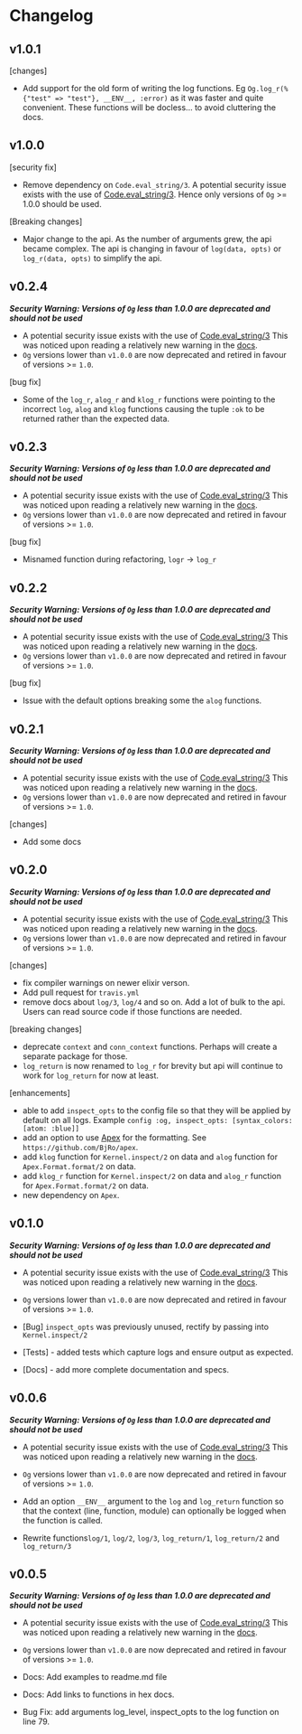 # Changelog

## v1.0.1

[changes]
- Add support for the old form of writing the log functions. Eg `Og.log_r(%{"test" => "test"}, __ENV__, :error)`
as it was faster and quite convenient. These functions will be docless... to avoid cluttering the docs.


## v1.0.0

[security fix]
  - Remove dependency on `Code.eval_string/3`. A potential security issue exists with the use of
[Code.eval_string/3](https://github.com/elixir-lang/elixir/commit/f1daca5be78e6a466745ba2cdc66d9787c3cf47f#diff-da151e1c1d9b535259a2385407272c9eR107).
Hence only versions of `Og` >= 1.0.0 should be used.

[Breaking changes]
  - Major change to the api. As the number of arguments grew, the api became complex.
  The api is changing in favour of `log(data, opts)` or `log_r(data, opts)` to simplify the api.



## v0.2.4

***Security Warning: Versions of `Og` less than 1.0.0 are deprecated and should not be used***

- A potential security issue exists with the use of
[Code.eval_string/3](https://github.com/elixir-lang/elixir/commit/f1daca5be78e6a466745ba2cdc66d9787c3cf47f#diff-da151e1c1d9b535259a2385407272c9eR107)
This was noticed upon reading a relatively new warning in the
[docs]((https://github.com/elixir-lang/elixir/commit/f1daca5be78e6a466745ba2cdc66d9787c3cf47f#diff-da151e1c1d9b535259a2385407272c9eR107)).
- `Og` versions lower than `v1.0.0` are now deprecated and retired in favour of versions >= `1.0`.

[bug fix]

- Some of the `log_r`, `alog_r` and `klog_r` functions were pointing to the
 incorrect `log`, `alog` and `klog` functions causing the tuple `:ok` to be returned rather than
 the expected data.


## v0.2.3

***Security Warning: Versions of `Og` less than 1.0.0 are deprecated and should not be used***

- A potential security issue exists with the use of
[Code.eval_string/3](https://github.com/elixir-lang/elixir/commit/f1daca5be78e6a466745ba2cdc66d9787c3cf47f#diff-da151e1c1d9b535259a2385407272c9eR107)
This was noticed upon reading a relatively new warning in the
[docs]((https://github.com/elixir-lang/elixir/commit/f1daca5be78e6a466745ba2cdc66d9787c3cf47f#diff-da151e1c1d9b535259a2385407272c9eR107)).
- `Og` versions lower than `v1.0.0` are now deprecated and retired in favour of versions >= `1.0`.

[bug fix]

- Misnamed function during refactoring, `logr` -> `log_r`


## v0.2.2

***Security Warning: Versions of `Og` less than 1.0.0 are deprecated and should not be used***

- A potential security issue exists with the use of
[Code.eval_string/3](https://github.com/elixir-lang/elixir/commit/f1daca5be78e6a466745ba2cdc66d9787c3cf47f#diff-da151e1c1d9b535259a2385407272c9eR107)
This was noticed upon reading a relatively new warning in the
[docs]((https://github.com/elixir-lang/elixir/commit/f1daca5be78e6a466745ba2cdc66d9787c3cf47f#diff-da151e1c1d9b535259a2385407272c9eR107)).
- `Og` versions lower than `v1.0.0` are now deprecated and retired in favour of versions >= `1.0`.

[bug fix]

- Issue with the default options breaking some the `alog` functions.


## v0.2.1

***Security Warning: Versions of `Og` less than 1.0.0 are deprecated and should not be used***

- A potential security issue exists with the use of
[Code.eval_string/3](https://github.com/elixir-lang/elixir/commit/f1daca5be78e6a466745ba2cdc66d9787c3cf47f#diff-da151e1c1d9b535259a2385407272c9eR107)
This was noticed upon reading a relatively new warning in the
[docs]((https://github.com/elixir-lang/elixir/commit/f1daca5be78e6a466745ba2cdc66d9787c3cf47f#diff-da151e1c1d9b535259a2385407272c9eR107)).
- `Og` versions lower than `v1.0.0` are now deprecated and retired in favour of versions >= `1.0`.

[changes]

- Add some docs

## v0.2.0

***Security Warning: Versions of `Og` less than 1.0.0 are deprecated and should not be used***

- A potential security issue exists with the use of
[Code.eval_string/3](https://github.com/elixir-lang/elixir/commit/f1daca5be78e6a466745ba2cdc66d9787c3cf47f#diff-da151e1c1d9b535259a2385407272c9eR107)
This was noticed upon reading a relatively new warning in the
[docs]((https://github.com/elixir-lang/elixir/commit/f1daca5be78e6a466745ba2cdc66d9787c3cf47f#diff-da151e1c1d9b535259a2385407272c9eR107)).
- `Og` versions lower than `v1.0.0` are now deprecated and retired in favour of versions >= `1.0`.

[changes]
- fix compiler warnings on newer elixir verson.
- Add pull request for `travis.yml`
- remove docs about `log/3`, `log/4` and so on. Add a lot of bulk to the api.
Users can read source code if those functions are needed.

[breaking changes]
- deprecate `context` and `conn_context` functions. Perhaps will create a separate
package for those.
- `log_return` is now renamed to `log_r` for brevity but api will continue to work for
`log_return` for now at least.

[enhancements]
- able to add `inspect_opts` to the config file so that they will be applied by default on
all logs. Example `config :og, inspect_opts: [syntax_colors: [atom: :blue]]`
- add an option to use [Apex](https://github.com/BjRo/apex) for the formatting. See `https://github.com/BjRo/apex`.
- add `klog` function for `Kernel.inspect/2` on data and `alog` function for `Apex.Format.format/2` on data.
- add `klog_r` function for `Kernel.inspect/2` on data and `alog_r` function for `Apex.Format.format/2` on data.
- new dependency on `Apex`.


## v0.1.0

***Security Warning: Versions of `Og` less than 1.0.0 are deprecated and should not be used***

- A potential security issue exists with the use of
[Code.eval_string/3](https://github.com/elixir-lang/elixir/commit/f1daca5be78e6a466745ba2cdc66d9787c3cf47f#diff-da151e1c1d9b535259a2385407272c9eR107)
This was noticed upon reading a relatively new warning in the
[docs]((https://github.com/elixir-lang/elixir/commit/f1daca5be78e6a466745ba2cdc66d9787c3cf47f#diff-da151e1c1d9b535259a2385407272c9eR107)).
- `Og` versions lower than `v1.0.0` are now deprecated and retired in favour of versions >= `1.0`.

- [Bug] `inspect_opts` was previously unused, rectify by passing into `Kernel.inspect/2`
- [Tests] - added tests which capture logs and ensure output as expected.
- [Docs] - add more complete documentation and specs.


## v0.0.6

***Security Warning: Versions of `Og` less than 1.0.0 are deprecated and should not be used***

- A potential security issue exists with the use of
[Code.eval_string/3](https://github.com/elixir-lang/elixir/commit/f1daca5be78e6a466745ba2cdc66d9787c3cf47f#diff-da151e1c1d9b535259a2385407272c9eR107)
This was noticed upon reading a relatively new warning in the
[docs]((https://github.com/elixir-lang/elixir/commit/f1daca5be78e6a466745ba2cdc66d9787c3cf47f#diff-da151e1c1d9b535259a2385407272c9eR107)).
- `Og` versions lower than `v1.0.0` are now deprecated and retired in favour of versions >= `1.0`.

- Add an option `__ENV__` argument to the `log` and `log_return` function so that
  the context (line, function, module) can optionally be logged when the function is called.
- Rewrite functions`log/1`, `log/2`, `log/3`, `log_return/1`, `log_return/2` and `log_return/3`


## v0.0.5

***Security Warning: Versions of `Og` less than 1.0.0 are deprecated and should not be used***

- A potential security issue exists with the use of
[Code.eval_string/3](https://github.com/elixir-lang/elixir/commit/f1daca5be78e6a466745ba2cdc66d9787c3cf47f#diff-da151e1c1d9b535259a2385407272c9eR107)
This was noticed upon reading a relatively new warning in the
[docs]((https://github.com/elixir-lang/elixir/commit/f1daca5be78e6a466745ba2cdc66d9787c3cf47f#diff-da151e1c1d9b535259a2385407272c9eR107)).
- `Og` versions lower than `v1.0.0` are now deprecated and retired in favour of versions >= `1.0`.

- Docs: Add examples to readme.md file
- Docs: Add links to functions in hex docs.
- Bug Fix: add arguments log_level, inspect_opts to the log function on line 79.
